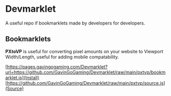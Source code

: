 # Devmarklet
A useful repo if bookmarklets made by developers for developers.

## Bookmarklets
**PXtoVP** is useful for converting pixel amounts on your website to Viewport Width/Length, useful for adding mobile compatability.

[https://pages.gavingogaming.com/Devmarklet?url=https://github.com/GavinGoGaming/Devmarklet/raw/main/pxtvp/bookmarklet.js](Install) 
[https://github.com/GavinGoGaming/Devmarklet/raw/main/pxtvp/source.js](Source) 
